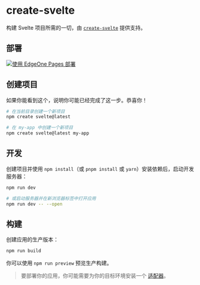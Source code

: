 # create-svelte

构建 Svelte 项目所需的一切，由 [`create-svelte`](https://github.com/sveltejs/kit/tree/main/packages/create-svelte) 提供支持。

## 部署

[![使用 EdgeOne Pages 部署](https://cdnstatic.tencentcs.com/edgeone/pages/deploy.svg)](https://console.cloud.tencent.com/edgeone/pages/new?from=github&template=svelte-template)

## 创建项目

如果你能看到这个，说明你可能已经完成了这一步。恭喜你！

```bash
# 在当前目录创建一个新项目
npm create svelte@latest

# 在 my-app 中创建一个新项目
npm create svelte@latest my-app
```

## 开发

创建项目并使用 `npm install`（或 `pnpm install` 或 `yarn`）安装依赖后，启动开发服务器：

```bash
npm run dev

# 或启动服务器并在新浏览器标签中打开应用
npm run dev -- --open
```

## 构建

创建应用的生产版本：

```bash
npm run build
```

你可以使用 `npm run preview` 预览生产构建。

> 要部署你的应用，你可能需要为你的目标环境安装一个 [适配器](https://kit.svelte.dev/docs/adapters)。